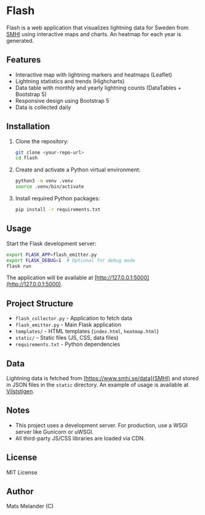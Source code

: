 
# Flash

Flash is a web application that visualizes lightning data for Sweden from [SMHI](https://www.smhi.se/) using interactive maps and charts.
An heatmap for each year is generated.

## Features

- Interactive map with lightning markers and heatmaps (Leaflet)
- Lightning statistics and trends (Highcharts)
- Data table with monthly and yearly lightning counts (DataTables + Bootstrap 5)
- Responsive design using Bootstrap 5
- Data is collected daily

## Installation

1. Clone the repository:
    ```bash
    git clone <your-repo-url>
    cd flash
    ```

2. Create and activate a Python virtual environment:
    ```bash
    python3 -m venv .venv
    source .venv/bin/activate
    ```

3. Install required Python packages:
    ```bash
    pip install -r requirements.txt
    ```

## Usage

Start the Flask development server:

```bash
export FLASK_APP=flash_emitter.py
export FLASK_DEBUG=1  # Optional for debug mode
flask run
```

The application will be available at [http://127.0.0.1:5000](http://127.0.0.1:5000).

## Project Structure

- `flash_collector.py` - Application to fetch data
- `flash_emitter.py` - Main Flask application
- `templates/` - HTML templates (`index.html`, `heatmap.html`)
- `static/` - Static files (JS, CSS, data files)
- `requirements.txt` - Python dependencies

## Data

Lightning data is fetched from [https://www.smhi.se/data](SMHI) and stored in JSON files in the `static` directory.
An example of usage is available at [Vilststigen](https://www.viltstigen.se/flash).

## Notes

- This project uses a development server. For production, use a WSGI server like Gunicorn or uWSGI.
- All third-party JS/CSS libraries are loaded via CDN.

## License

MIT License

## Author

Mats Melander (C)